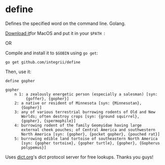 # define
Defines the specified word on the command line.  Golang.

[Download it](https://raw.githubusercontent.com/integrii/define/master/define)for MacOS and put it in your `$PATH `:

OR

Compile and install it to `$GOBIN` using `go get`:

`go get github.com/integrii/define`

Then, use it:

`define gopher`

```
gopher
    n 1: a zealously energetic person (especially a salesman) [syn:
         {goffer}, {gopher}]
    2: a native or resident of Minnesota [syn: {Minnesotan},
       {Gopher}]
    3: any of various terrestrial burrowing rodents of Old and New
       Worlds; often destroy crops [syn: {ground squirrel},
       {gopher}, {spermophile}]
    4: burrowing rodent of the family Geomyidae having large
       external cheek pouches; of Central America and southwestern
       North America [syn: {gopher}, {pocket gopher}, {pouched rat}]
    5: burrowing edible land tortoise of southeastern North America
       [syn: {gopher tortoise}, {gopher turtle}, {gopher}, {Gopherus
       polypemus}]
```


Uses [dict.org](http://dict.org)'s dict protocol server for free lookups.  Thanks you guys!
